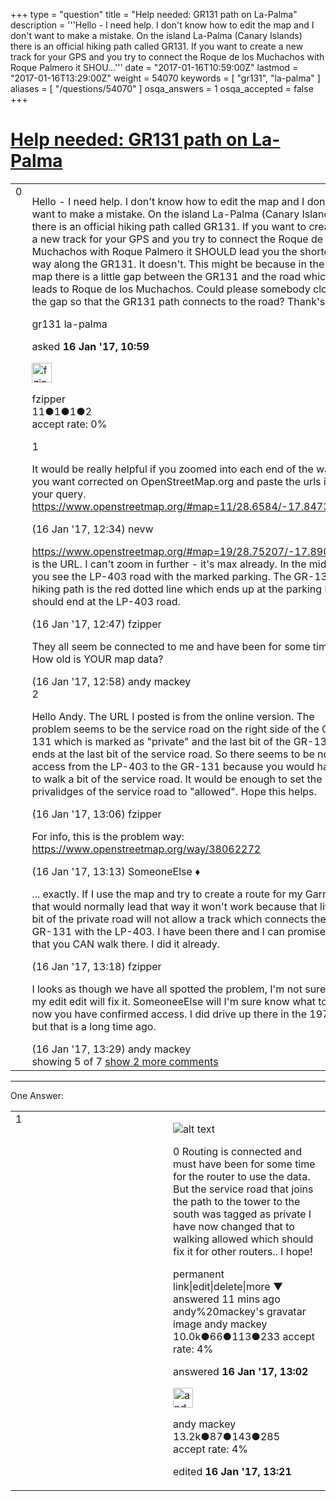 +++
type = "question"
title = "Help needed: GR131 path on La-Palma"
description = '''Hello - I need help. I don&#x27;t know how to edit the map and I don&#x27;t want to make a mistake. On the island La-Palma (Canary Islands) there is an official hiking path called GR131. If you want to create a new track for your GPS and you try to connect the Roque de los Muchachos with Roque Palmero it SHOU...'''
date = "2017-01-16T10:59:00Z"
lastmod = "2017-01-16T13:29:00Z"
weight = 54070
keywords = [ "gr131", "la-palma" ]
aliases = [ "/questions/54070" ]
osqa_answers = 1
osqa_accepted = false
+++

<div class="headNormal">

# [Help needed: GR131 path on La-Palma](/questions/54070/help-needed-gr131-path-on-la-palma)

</div>

<div id="main-body">

<div id="askform">

<table id="question-table" style="width:100%;">
<colgroup>
<col style="width: 50%" />
<col style="width: 50%" />
</colgroup>
<tbody>
<tr>
<td style="width: 30px; vertical-align: top"><div class="vote-buttons">
<span id="post-54070-upvote" class="ajax-command post-vote up" rel="nofollow" title="I like this post (click again to cancel)"> </span>
<div id="post-54070-score" class="post-score" title="current number of votes">
0
</div>
<span id="post-54070-downvote" class="ajax-command post-vote down" rel="nofollow" title="I dont like this post (click again to cancel)"> </span> <span id="favorite-mark" class="ajax-command favorite-mark" rel="nofollow" title="mark/unmark this question as favorite (click again to cancel)"> </span>
<div id="favorite-count" class="favorite-count">
&#10;</div>
</div></td>
<td><div id="item-right">
<div class="question-body">
<p>Hello - I need help. I don't know how to edit the map and I don't want to make a mistake. On the island La-Palma (Canary Islands) there is an official hiking path called GR131. If you want to create a new track for your GPS and you try to connect the Roque de los Muchachos with Roque Palmero it SHOULD lead you the shortest way along the GR131. It doesn't. This might be because in the map there is a little gap between the GR131 and the road which leads to Roque de los Muchachos. Could please somebody close the gap so that the GR131 path connects to the road? Thank's.</p>
</div>
<div id="question-tags" class="tags-container tags">
<span class="post-tag tag-link-gr131" rel="tag" title="see questions tagged &#39;gr131&#39;">gr131</span> <span class="post-tag tag-link-la-palma" rel="tag" title="see questions tagged &#39;la-palma&#39;">la-palma</span>
</div>
<div id="question-controls" class="post-controls">
&#10;</div>
<div class="post-update-info-container">
<div class="post-update-info post-update-info-user">
<p>asked <strong>16 Jan '17, 10:59</strong></p>
<img src="https://secure.gravatar.com/avatar/ede3bc713b4b9a42fda2320a9eb1b22f?s=32&amp;d=identicon&amp;r=g" class="gravatar" width="32" height="32" alt="fzipper&#39;s gravatar image" />
<p><span>fzipper</span><br />
<span class="score" title="11 reputation points">11</span><span title="1 badges"><span class="badge1">●</span><span class="badgecount">1</span></span><span title="1 badges"><span class="silver">●</span><span class="badgecount">1</span></span><span title="2 badges"><span class="bronze">●</span><span class="badgecount">2</span></span><br />
<span class="accept_rate" title="Rate of the user&#39;s accepted answers">accept rate:</span> <span title="fzipper has no accepted answers">0%</span></p>
</div>
</div>
<div id="comments-container-54070" class="comments-container">
<span id="54073"></span>
<div id="comment-54073" class="comment">
<div id="post-54073-score" class="comment-score">
1
</div>
<div class="comment-text">
<p>It would be really helpful if you zoomed into each end of the way you want corrected on OpenStreetMap.org and paste the urls into your query. <a href="https://www.openstreetmap.org/#map=11/28.6584/-17.8473">https://www.openstreetmap.org/#map=11/28.6584/-17.8473</a></p>
</div>
<div id="comment-54073-info" class="comment-info">
<span class="comment-age">(16 Jan '17, 12:34)</span> <span class="comment-user userinfo">nevw</span>
</div>
</div>
<span id="54074"></span>
<div id="comment-54074" class="comment">
<div id="post-54074-score" class="comment-score">
&#10;</div>
<div class="comment-text">
<p><a href="https://www.openstreetmap.org/#map=19/28.75207/-17.89039">https://www.openstreetmap.org/#map=19/28.75207/-17.89039</a> is the URL. I can't zoom in further - it's max already. In the middle you see the LP-403 road with the marked parking. The GR-131 hiking path is the red dotted line which ends up at the parking but should end at the LP-403 road.</p>
</div>
<div id="comment-54074-info" class="comment-info">
<span class="comment-age">(16 Jan '17, 12:47)</span> <span class="comment-user userinfo">fzipper</span>
</div>
</div>
<span id="54075"></span>
<div id="comment-54075" class="comment">
<div id="post-54075-score" class="comment-score">
&#10;</div>
<div class="comment-text">
<p>They all seem be connected to me and have been for some time. How old is YOUR map data?</p>
</div>
<div id="comment-54075-info" class="comment-info">
<span class="comment-age">(16 Jan '17, 12:58)</span> <span class="comment-user userinfo">andy mackey</span>
</div>
</div>
<span id="54078"></span>
<div id="comment-54078" class="comment">
<div id="post-54078-score" class="comment-score">
2
</div>
<div class="comment-text">
<p>Hello Andy. The URL I posted is from the online version. The problem seems to be the service road on the right side of the GR-131 which is marked as "private" and the last bit of the GR-131 ends at the last bit of the service road. So there seems to be no access from the LP-403 to the GR-131 because you would have to walk a bit of the service road. It would be enough to set the privalidges of the service road to "allowed". Hope this helps.</p>
</div>
<div id="comment-54078-info" class="comment-info">
<span class="comment-age">(16 Jan '17, 13:06)</span> <span class="comment-user userinfo">fzipper</span>
</div>
</div>
<span id="54079"></span>
<div id="comment-54079" class="comment">
<div id="post-54079-score" class="comment-score">
&#10;</div>
<div class="comment-text">
<p>For info, this is the problem way: <a href="https://www.openstreetmap.org/way/38062272">https://www.openstreetmap.org/way/38062272</a></p>
</div>
<div id="comment-54079-info" class="comment-info">
<span class="comment-age">(16 Jan '17, 13:13)</span> <span class="comment-user userinfo">SomeoneElse ♦</span>
</div>
</div>
<span id="54080"></span>
<div id="comment-54080" class="comment not_top_scorer">
<div id="post-54080-score" class="comment-score">
&#10;</div>
<div class="comment-text">
<p>... exactly. If I use the map and try to create a route for my Garmin that would normally lead that way it won't work because that little bit of the private road will not allow a track which connects the GR-131 with the LP-403. I have been there and I can promise that you CAN walk there. I did it already.</p>
</div>
<div id="comment-54080-info" class="comment-info">
<span class="comment-age">(16 Jan '17, 13:18)</span> <span class="comment-user userinfo">fzipper</span>
</div>
</div>
<span id="54081"></span>
<div id="comment-54081" class="comment not_top_scorer">
<div id="post-54081-score" class="comment-score">
&#10;</div>
<div class="comment-text">
<p>I looks as though we have all spotted the problem, I'm not sure if my edit edit will fix it. SomeoneeElse will I'm sure know what to do now you have confirmed access. I did drive up there in the 1970s but that is a long time ago.</p>
</div>
<div id="comment-54081-info" class="comment-info">
<span class="comment-age">(16 Jan '17, 13:29)</span> <span class="comment-user userinfo">andy mackey</span>
</div>
</div>
</div>
<div id="comment-tools-54070" class="comment-tools">
<span class="comments-showing"> showing 5 of 7 </span> <a href="#" class="show-all-comments-link">show 2 more comments</a>
</div>
<div class="clear">
&#10;</div>
<div id="comment-54070-form-container" class="comment-form-container">
&#10;</div>
<div class="clear">
&#10;</div>
</div></td>
</tr>
</tbody>
</table>

------------------------------------------------------------------------

<div class="tabBar">

<span id="sort-top"></span>

<div class="headQuestions">

One Answer:

</div>

</div>

<span id="54076"></span>

<div id="answer-container-54076" class="answer">

<table style="width:100%;">
<colgroup>
<col style="width: 50%" />
<col style="width: 50%" />
</colgroup>
<tbody>
<tr>
<td style="width: 30px; vertical-align: top"><div class="vote-buttons">
<span id="post-54076-upvote" class="ajax-command post-vote up" rel="nofollow" title="I like this post (click again to cancel)"> </span>
<div id="post-54076-score" class="post-score" title="current number of votes">
1
</div>
<span id="post-54076-downvote" class="ajax-command post-vote down" rel="nofollow" title="I dont like this post (click again to cancel)"> </span>
</div></td>
<td><div class="item-right">
<div class="answer-body">
<p><img src="/upfiles/routing_test.JPG" alt="alt text" /></p>
<p>0 Routing is connected and must have been for some time for the router to use the data. But the service road that joins the path to the tower to the south was tagged as private I have now changed that to walking allowed which should fix it for other routers.. I hope!</p>
<p>permanent link|edit|delete|more ▼ answered 11 mins ago andy%20mackey's gravatar image andy mackey 10.0k●66●113●233 accept rate: 4%</p>
</div>
<div class="answer-controls post-controls">
&#10;</div>
<div class="post-update-info-container">
<div class="post-update-info post-update-info-user">
<p>answered <strong>16 Jan '17, 13:02</strong></p>
<img src="https://secure.gravatar.com/avatar/efa7ca36d4499200879223dc5ad5ecac?s=32&amp;d=identicon&amp;r=g" class="gravatar" width="32" height="32" alt="andy%20mackey&#39;s gravatar image" />
<p><span>andy mackey</span><br />
<span class="score" title="13238 reputation points"><span>13.2k</span></span><span title="87 badges"><span class="badge1">●</span><span class="badgecount">87</span></span><span title="143 badges"><span class="silver">●</span><span class="badgecount">143</span></span><span title="285 badges"><span class="bronze">●</span><span class="badgecount">285</span></span><br />
<span class="accept_rate" title="Rate of the user&#39;s accepted answers">accept rate:</span> <span title="andy mackey has 37 accepted answers">4%</span></p>
</img>
</div>
<div class="post-update-info post-update-info-edited">
<p><span> edited <strong>16 Jan '17, 13:21</strong> </span></p>
</div>
</div>
<div id="comments-container-54076" class="comments-container">
&#10;</div>
<div id="comment-tools-54076" class="comment-tools">
&#10;</div>
<div class="clear">
&#10;</div>
<div id="comment-54076-form-container" class="comment-form-container">
&#10;</div>
<div class="clear">
&#10;</div>
</div></td>
</tr>
</tbody>
</table>

</div>

<div class="paginator-container-left">

</div>

</div>

</div>

